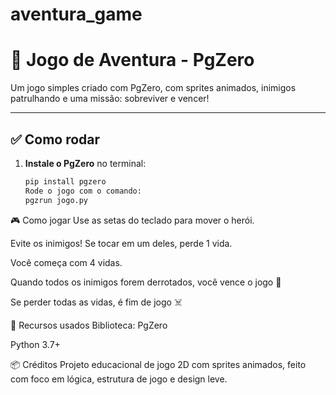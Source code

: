 # aventura_game

# 🐝 Jogo de Aventura - PgZero

Um jogo simples criado com PgZero, com sprites animados, inimigos patrulhando e uma missão: sobreviver e vencer!

---

## ✅ Como rodar

1. **Instale o PgZero** no terminal:
   ```bash
   pip install pgzero
   Rode o jogo com o comando:
   pgzrun jogo.py

🎮 Como jogar
Use as setas do teclado para mover o herói.

Evite os inimigos! Se tocar em um deles, perde 1 vida.

Você começa com 4 vidas.

Quando todos os inimigos forem derrotados, você vence o jogo 🎉

Se perder todas as vidas, é fim de jogo ☠️

🧠 Recursos usados
Biblioteca: PgZero

Python 3.7+

📦 Créditos
Projeto educacional de jogo 2D com sprites animados, feito com foco em lógica, estrutura de jogo e design leve.
